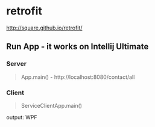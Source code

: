 # retrofit

http://square.github.io/retrofit/

## Run App - it works on Intellij Ultimate

### Server

> App.main() - http://localhost:8080/contact/all

### Client

> ServiceClientApp.main()

output:
WPF
